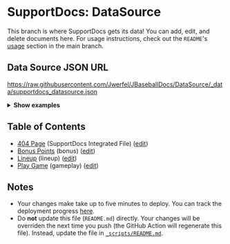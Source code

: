 # SupportDocs: DataSource
This branch is where SupportDocs gets its data! You can add, edit, and delete documents here. For usage instructions, check out the `README`'s [usage](https://github.com/aheze/SupportDocs#using-the-github-repository) section in the main branch.

## Data Source JSON URL
<a href="https://raw.githubusercontent.com/Jwerfel/JBaseballDocs/DataSource/_data/supportdocs_datasource.json">https://raw.githubusercontent.com/Jwerfel/JBaseballDocs/DataSource/_data/supportdocs_datasource.json</a>

<details markdown="1">
<summary><strong>Show examples</strong></summary>

<hr>

### SwiftUI
```swift
struct SwiftUIExampleView_MinimalCode: View {
    let dataSource = URL(string: "https://raw.githubusercontent.com/Jwerfel/JBaseballDocs/DataSource/_data/supportdocs_datasource.json")!
    @State var supportDocsPresented = false
    
    var body: some View {
        Button("Present SupportDocs from SwiftUI!") { supportDocsPresented = true }
        .sheet(isPresented: $supportDocsPresented, content: {
            SupportDocsView(dataSource: dataSource, isPresented: $supportDocsPresented)
        })
    }
}
```

### UIKit
```swift
class UIKitExampleController_MinimalCode: UIViewController {
    /**
    Connect this inside the storyboard.
    
    This is just for demo purposes, so it's not connected yet.
    */
    @IBAction func presentButtonPressed(_ sender: Any) {
        let dataSource = URL(string: "https://raw.githubusercontent.com/Jwerfel/JBaseballDocs/DataSource/_data/supportdocs_datasource.json")!
    
        let supportDocsViewController = SupportDocsViewController(dataSource: dataSource)
        self.present(supportDocsViewController, animated: true, completion: nil)
    }
}
```

<hr>

</details>

## Table of Contents
- [404 Page](https://Jwerfel.github.io/JBaseballDocs/404) (SupportDocs Integrated File) ([edit](https://github.com/Jwerfel/JBaseballDocs/edit/DataSource/JBaseballDocs/404.md))
- [Bonus Points](https://Jwerfel.github.io/JBaseballDocs/Bonus/Bonus) (bonus) ([edit](https://github.com/Jwerfel/JBaseballDocs/edit/DataSource/Bonus/Bonus.md))
- [Lineup](https://Jwerfel.github.io/JBaseballDocs/Lineup/Lineup) (lineup) ([edit](https://github.com/Jwerfel/JBaseballDocs/edit/DataSource/Lineup/Lineup.md))
- [Play Game](https://Jwerfel.github.io/JBaseballDocs/Gameplay/PlayGame) (gameplay) ([edit](https://github.com/Jwerfel/JBaseballDocs/edit/DataSource/Gameplay/PlayGame.md))


## Notes
- Your changes make take up to five minutes to deploy. You can track the deployment progress [here](https://github.com/Jwerfel/JBaseballDocs/deployments/activity_log?environment=github-pages).
- Do **not** update this file (`README.md`) directly. Your changes will be overriden the next time you push (the GitHub Action will regenerate this file). Instead, update the file in [`_scripts/README.md`](https://github.com/Jwerfel/JBaseballDocs/edit/DataSource/_scripts/README.md). 